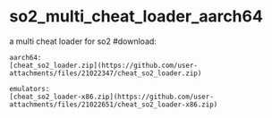 # so2_multi_cheat_loader_aarch64
a multi cheat loader for so2
#download: 
```download
aarch64:
[cheat_so2_loader.zip](https://github.com/user-attachments/files/21022347/cheat_so2_loader.zip)

emulators:
[cheat_so2_loader-x86.zip](https://github.com/user-attachments/files/21022651/cheat_so2_loader-x86.zip)
```

